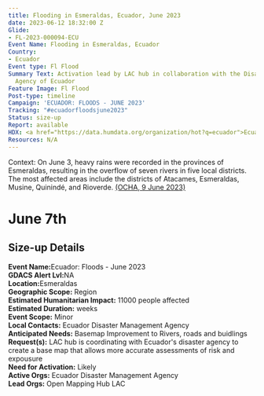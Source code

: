 ```yaml
---
title: Flooding in Esmeraldas, Ecuador, June 2023
date: 2023-06-12 18:32:00 Z
Glide:
- FL-2023-000094-ECU
Event Name: Flooding in Esmeraldas, Ecuador
Country:
- Ecuador
Event type: Fl Flood
Summary Text: Activation lead by LAC hub in collaboration with the Disastre Management
  Agency of Ecuador
Feature Image: Fl Flood
Post-type: timeline
Campaign: 'ECUADOR: FLOODS - JUNE 2023'
Tracking: "#ecuadorfloodsjune2023"
Status: size-up
Report: available
HDX: <a href="https://data.humdata.org/organization/hot?q=ecuador">Ecuador</a>
Resources: N/A
---
```


Context: On June 3, heavy rains were recorded in the provinces of Esmeraldas, resulting in the overflow of seven rivers in five local districts. The most affected areas include the districts of Atacames, Esmeraldas, Musine, Quinindé, and Rioverde. <a href="https://reliefweb.int/node/3969995">(OCHA, 9 June 2023)</a>

<h1>June 7th</h1> 

<h2>Size-up Details</h2>

<strong>Event Name:</strong>Ecuador: Floods - June 2023<br>
<strong>GDACS Alert Lvl:</strong>NA<br>
<strong>Location:</strong>Esmeraldas<br>
<strong>Geographic Scope:</strong> Region<br>
<strong>Estimated Humanitarian Impact:</strong> 11000 people affected<br>
<strong>Estimated Duration:</strong> weeks<br>
<strong>Event Scope:</strong> Minor<br>
<strong>Local Contacts:</strong> Ecuador Disaster Management Agency<br>
<strong>Anticipated Needs:</strong> Basemap Improvement to Rivers, roads and buidlings<br>
<strong>Request(s):</strong> LAC hub is coordinating with Ecuador's disaster agency to create a base map that allows more accurate assessments of risk and expousure<br>
<strong>Need for Activation:</strong> Likely<br>
<strong>Active Orgs:</strong> Ecuador Disaster Management Agency<br>
<strong>Lead Orgs:</strong> Open Mapping Hub LAC
